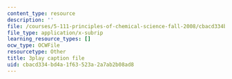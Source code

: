 ```yaml
---
content_type: resource
description: ''
file: /courses/5-111-principles-of-chemical-science-fall-2008/cbacd334bd4a1f63523a2a7ab2b08ad8_wnOOQnW5Un4.srt
file_type: application/x-subrip
learning_resource_types: []
ocw_type: OCWFile
resourcetype: Other
title: 3play caption file
uid: cbacd334-bd4a-1f63-523a-2a7ab2b08ad8
---
```

